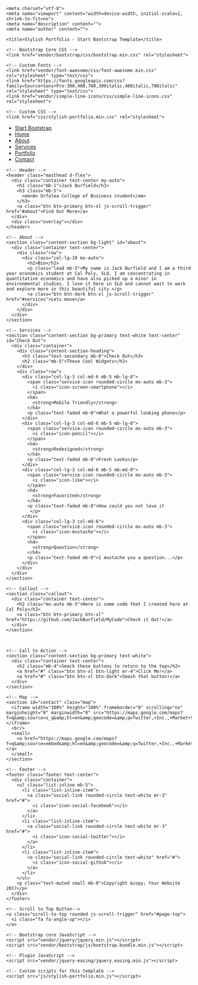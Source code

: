 <!DOCTYPE html>
<html lang="en">

  <head>

    <meta charset="utf-8">
    <meta name="viewport" content="width=device-width, initial-scale=1, shrink-to-fit=no">
    <meta name="description" content="">
    <meta name="author" content="">

    <title>Stylish Portfolio - Start Bootstrap Template</title>

    <!-- Bootstrap Core CSS -->
    <link href="vendor/bootstrap/css/bootstrap.min.css" rel="stylesheet">

    <!-- Custom Fonts -->
    <link href="vendor/font-awesome/css/font-awesome.min.css" rel="stylesheet" type="text/css">
    <link href="https://fonts.googleapis.com/css?family=Source+Sans+Pro:300,400,700,300italic,400italic,700italic" rel="stylesheet" type="text/css">
    <link href="vendor/simple-line-icons/css/simple-line-icons.css" rel="stylesheet">

    <!-- Custom CSS -->
    <link href="css/stylish-portfolio.min.css" rel="stylesheet">

  </head>

  <body id="page-top">
    <!-- Navigation -->
    <a class="menu-toggle rounded" href="#">
      <i class="fa fa-bars"></i>
    </a>
    <nav id="sidebar-wrapper">
      <ul class="sidebar-nav">
        <li class="sidebar-brand">
          <a class="js-scroll-trigger" href="#page-top">Start Bootstrap</a>
        </li>
        <li class="sidebar-nav-item">
          <a class="js-scroll-trigger" href="#page-top">Home</a>
        </li>
        <li class="sidebar-nav-item">
          <a class="js-scroll-trigger" href="#about">About</a>
        </li>
        <li class="sidebar-nav-item">
          <a class="js-scroll-trigger" href="#services">Services</a>
        </li>
        <li class="sidebar-nav-item">
          <a class="js-scroll-trigger" href="#portfolio">Portfolio</a>
        </li>
        <li class="sidebar-nav-item">
          <a class="js-scroll-trigger" href="#contact">Contact</a>
        </li>
      </ul>
    </nav>

    <!-- Header -->
    <header class="masthead d-flex">
      <div class="container text-center my-auto">
        <h1 class="mb-1">Jack Burfield</h1>
        <h3 class="mb-5">
          <em>An Orfalea College of Business student</em>
        </h3>
        <a class="btn btn-primary btn-xl js-scroll-trigger" href="#about">Find Out More</a>
      </div>
      <div class="overlay"></div>
    </header>

    <!-- About -->
    <section class="content-section bg-light" id="about">
      <div class="container text-center">
        <div class="row">
          <div class="col-lg-10 mx-auto">
            <h2>Bio</h2>
            <p class="lead mb-5">My name is Jack Burfield and I am a third year economics student at Cal Poly, SLO. I am concentrating in quantitative economics and have also picked up a minor in environmental studies. I love it here in SLO and cannot wait to work and explore more in this beautiful city.</p>
            <a class="btn btn-dark btn-xl js-scroll-trigger" href="#services">Lets move</a>
          </div>
        </div>
      </div>
    </section>

    <!-- Services -->
    <section class="content-section bg-primary text-white text-center" id="Check Out">
      <div class="container">
        <div class="content-section-heading">
          <h3 class="text-secondary mb-0">Check Out</h3>
          <h2 class="mb-5">These Cool Widgets</h2>
        </div>
        <div class="row">
          <div class="col-lg-3 col-md-6 mb-5 mb-lg-0">
            <span class="service-icon rounded-circle mx-auto mb-3">
              <i class="icon-screen-smartphone"></i>
            </span>
            <h4>
              <strong>Mobile friendly</strong>
            </h4>
            <p class="text-faded mb-0">What a powerful looking phone</p>
          </div>
          <div class="col-lg-3 col-md-6 mb-5 mb-lg-0">
            <span class="service-icon rounded-circle mx-auto mb-3">
              <i class="icon-pencil"></i>
            </span>
            <h4>
              <strong>Redesigned</strong>
            </h4>
            <p class="text-faded mb-0">Fresh Looks</p>
          </div>
          <div class="col-lg-3 col-md-6 mb-5 mb-md-0">
            <span class="service-icon rounded-circle mx-auto mb-3">
              <i class="icon-like"></i>
            </span>
            <h4>
              <strong>Favorited</strong>
            </h4>
            <p class="text-faded mb-0">How could you not love it
             </p>
          </div>
          <div class="col-lg-3 col-md-6">
            <span class="service-icon rounded-circle mx-auto mb-3">
              <i class="icon-mustache"></i>
            </span>
            <h4>
              <strong>Question</strong>
            </h4>
            <p class="text-faded mb-0">I mustache you a question...</p>
          </div>
        </div>
      </div>
    </section>

    <!-- Callout -->
    <section class="callout">
      <div class="container text-center">
        <h2 class="mx-auto mb-5">Here is some code that I created here at Cal Poly</h2>
        <a class="btn btn-primary btn-xl" href="https://github.com/JackBurfield/MyCode">Check it Out!</a>
      </div>
    </section>

 

    <!-- Call to Action -->
    <section class="content-section bg-primary text-white">
      <div class="container text-center">
        <h2 class="mb-4">Smack these buttons to return to the top</h2>
        <a href="#" class="btn btn-xl btn-light mr-4">Click Me!</a>
        <a href="#" class="btn btn-xl btn-dark">Smash that button!</a>
      </div>
    </section>

    <!-- Map -->
    <section id="contact" class="map">
      <iframe width="100%" height="100%" frameborder="0" scrolling="no" marginheight="0" marginwidth="0" src="https://maps.google.com/maps?f=q&amp;source=s_q&amp;hl=en&amp;geocode=&amp;q=Twitter,+Inc.,+Market+Street,+San+Francisco,+CA&amp;aq=0&amp;oq=twitter&amp;sll=28.659344,-81.187888&amp;sspn=0.128789,0.264187&amp;ie=UTF8&amp;hq=Twitter,+Inc.,+Market+Street,+San+Francisco,+CA&amp;t=m&amp;z=15&amp;iwloc=A&amp;output=embed"></iframe>
      <br/>
      <small>
        <a href="https://maps.google.com/maps?f=q&amp;source=embed&amp;hl=en&amp;geocode=&amp;q=Twitter,+Inc.,+Market+Street,+San+Francisco,+CA&amp;aq=0&amp;oq=twitter&amp;sll=28.659344,-81.187888&amp;sspn=0.128789,0.264187&amp;ie=UTF8&amp;hq=Twitter,+Inc.,+Market+Street,+San+Francisco,+CA&amp;t=m&amp;z=15&amp;iwloc=A"></a>
      </small>
    </section>

    <!-- Footer -->
    <footer class="footer text-center">
      <div class="container">
        <ul class="list-inline mb-5">
          <li class="list-inline-item">
            <a class="social-link rounded-circle text-white mr-3" href="#">
              <i class="icon-social-facebook"></i>
            </a>
          </li>
          <li class="list-inline-item">
            <a class="social-link rounded-circle text-white mr-3" href="#">
              <i class="icon-social-twitter"></i>
            </a>
          </li>
          <li class="list-inline-item">
            <a class="social-link rounded-circle text-white" href="#">
              <i class="icon-social-github"></i>
            </a>
          </li>
        </ul>
        <p class="text-muted small mb-0">Copyright &copy; Your Website 2017</p>
      </div>
    </footer>

    <!-- Scroll to Top Button-->
    <a class="scroll-to-top rounded js-scroll-trigger" href="#page-top">
      <i class="fa fa-angle-up"></i>
    </a>

    <!-- Bootstrap core JavaScript -->
    <script src="vendor/jquery/jquery.min.js"></script>
    <script src="vendor/bootstrap/js/bootstrap.bundle.min.js"></script>

    <!-- Plugin JavaScript -->
    <script src="vendor/jquery-easing/jquery.easing.min.js"></script>

    <!-- Custom scripts for this template -->
    <script src="js/stylish-portfolio.min.js"></script>

  </body>

</html>

